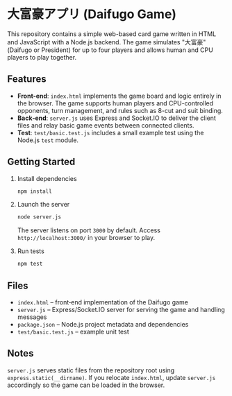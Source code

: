 # 大富豪アプリ (Daifugo Game)

This repository contains a simple web-based card game written in HTML and JavaScript with a Node.js backend. The game simulates "大富豪" (Daifugo or President) for up to four players and allows human and CPU players to play together.

## Features

- **Front‑end**: `index.html` implements the game board and logic entirely in the browser. The game supports human players and CPU-controlled opponents, turn management, and rules such as 8-cut and suit binding.
- **Back‑end**: `server.js` uses Express and Socket.IO to deliver the client files and relay basic game events between connected clients.
- **Test**: `test/basic.test.js` includes a small example test using the Node.js `test` module.

## Getting Started

1. Install dependencies

   ```bash
   npm install
   ```

2. Launch the server

   ```bash
   node server.js
   ```

   The server listens on port `3000` by default. Access `http://localhost:3000/` in your browser to play.

3. Run tests

   ```bash
   npm test
   ```

## Files

- `index.html` – front‑end implementation of the Daifugo game
- `server.js` – Express/Socket.IO server for serving the game and handling messages
- `package.json` – Node.js project metadata and dependencies
- `test/basic.test.js` – example unit test

## Notes

`server.js` serves static files from the repository root using `express.static(__dirname)`. If you relocate `index.html`, update `server.js` accordingly so the game can be loaded in the browser.

